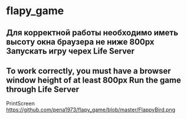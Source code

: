 # flapy_game

Для корректной работы необходимо иметь высоту окна браузера не ниже 800px
Запускать игру черех Life Server
--------------------------------------------------------------------------
To work correctly, you must have a browser window height of at least 800px
Run the game through Life Server
-------------------------------------------------------------------------

PrintScreen
https://github.com/pena1973/flapy_game/blob/master/FlappyBird.png
